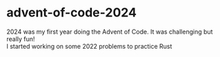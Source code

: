 # advent-of-code-2024

2024 was my first year doing the Advent of Code. It was challenging but really fun!  
I started working on some 2022 problems to practice Rust  
